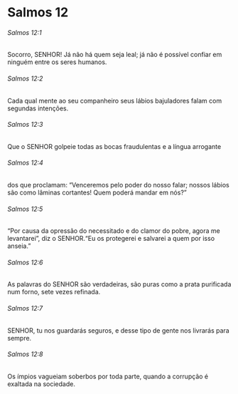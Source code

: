 # Salmos 12

###### Salmos 12:1

Socorro, SENHOR! Já não há quem seja leal; já não é possível confiar em ninguém entre os seres humanos.

###### Salmos 12:2

Cada qual mente ao seu companheiro seus lábios bajuladores falam com segundas intenções.

###### Salmos 12:3

Que o SENHOR golpeie todas as bocas fraudulentas e a língua arrogante

###### Salmos 12:4

dos que proclamam: “Venceremos pelo poder do nosso falar; nossos lábios são como lâminas cortantes! Quem poderá mandar em nós?”

###### Salmos 12:5

“Por causa da opressão do necessitado e do clamor do pobre, agora me levantarei”, diz o SENHOR.“Eu os protegerei e salvarei a quem por isso anseia.”

###### Salmos 12:6

As palavras do SENHOR são verdadeiras, são puras como a prata purificada num forno, sete vezes refinada.

###### Salmos 12:7

SENHOR, tu nos guardarás seguros, e desse tipo de gente nos livrarás para sempre.

###### Salmos 12:8

Os ímpios vagueiam soberbos por toda parte, quando a corrupção é exaltada na sociedade.

